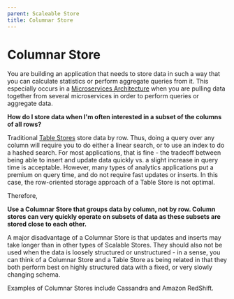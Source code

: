 ```yaml
---
parent: Scaleable Store
title: Columnar Store
---
```

Columnar Store
===

You are building an application that needs to store data in such a way that you can calculate statistics or perform aggregate queries from it.  This especially occurs in a [Microservices Architecture](../Microservices/Microservices-Architecture.md) when you are pulling data together from several microservices in order to perform queries or aggregate data.

**How do I store data when I'm often interested in a subset of the columns of all rows?**

Traditional [Table Stores](Table-Store.md) store data by row.  Thus, doing a query over any column will require you to do either a linear search, or to use an index to do a hashed search.  For most applications, that is fine - the tradeoff between being able to insert and update data quickly vs. a slight increase in query time is acceptable.  However, many types of analytics applications put a premium on query time, and do not require fast updates or inserts.  In this case, the row-oriented storage approach of a Table Store is not optimal.

Therefore,

**Use a Columnar Store that groups data by column, not by row. Column stores can very quickly operate on subsets of data as these subsets are stored close to each other.**

A major disadvantage of a Columnar Store is that updates and inserts may take longer than in other types of Scalable Stores.  They should also not be used when the data is loosely structured or unstructured - in a sense, you can think of a Columnar Store and a Table Store as being related in that they both perform best on highly structured data with a fixed, or very slowly changing schema.

Examples of Columnar Stores include Cassandra and Amazon RedShift. 
